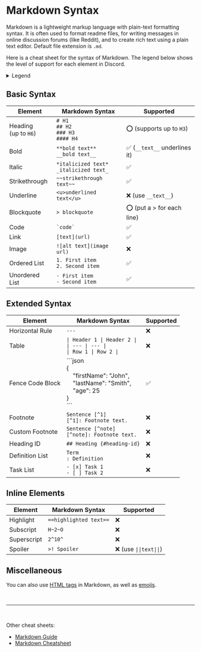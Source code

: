 # Markdown Syntax
Markdown is a lightweight markup language with plain-text formatting syntax. It is often used to format readme files, for writing messages in online discussion forums (like Reddit), and to create rich text using a plain text editor. Default file extension is `.md`.

Here is a cheat sheet for the syntax of Markdown. The legend below shows the level of support for each element in Discord. 

<details>
    <summary>Legend</summary>
    <ul>
        <li>✅ Totally supported by Discord.</li>
        <li>⭕ Partially supported by Discord.</li>
        <li>❌ Not (yet) supported by Discord.</li>
    </ul>
</details>

## Basic Syntax
| Element | Markdown Syntax | Supported |
| ------- | --------------- | --------- |
| Heading <br>(up to `H6`) | `# H1`<br>`## H2`<br>`### H3`<br>`#### H4` | ⭕ (supports up to `H3`) |
| Bold | `**bold text**` <br> `__bold text__` | ✅ (`__text__` underlines it) |
| Italic | `*italicized text*` <br> `_italicized text_` | ✅ |
| Strikethrough | `~~strikethrough text~~` | ✅ |
| Underline | `<u>underlined text</u>` | ❌ (use `__text__`) |
| Blockquote | `> blockquote` | ⭕ (put a > for each line) |
| Code | `` `code` `` | ✅ |
| Link | `[text](url)` | ✅ |
| Image | `![alt text](image url)` | ❌ |
| Ordered List | `1. First item`<br>`2. Second item` | ✅ |
| Unordered List | `- First item`<br>`- Second item` | ✅ |

## Extended Syntax
| Element | Markdown Syntax | Supported |
| ------- | --------------- | --------- |
| Horizontal Rule | `---` | ❌ |
| Table | `\| Header 1 \| Header 2 \|`<br>`\| --- \| --- \|`<br>`\| Row 1 \| Row 2 \|` | ❌ |
| Fence Code Block | ``\`json <br> { <br>   &nbsp;&nbsp;&nbsp; "firstName": "John",<br>&nbsp;&nbsp;&nbsp; "lastName": "Smith", <br>&nbsp;&nbsp;&nbsp;  "age": 25<br>}<br>``` | ✅ |
| Footnote | `Sentence [^1]`<br>`[^1]: Footnote text.` | ❌ |
| Custom Footnote | `Sentence [^note]`<br>`[^note]: Footnote text.` | ❌ |
| Heading ID | `## Heading {#heading-id}` | ❌ |
| Definition List | `Term`<br>`: Definition` | ❌ |
| Task List | `- [x] Task 1`<br>`- [ ] Task 2` | ❌ |

## Inline Elements
| Element | Markdown Syntax | Supported |
| ------- | --------------- | --------- |
| Highlight | `==highlighted text==` | ❌ |
| Subscript | `H~2~O` | ❌ |
| Superscript | `2^10^` | ❌ |
| Spoiler | `>! Spoiler` | ❌ (use `\|\|text\|\|`) |

## Miscellaneous
You can also use [HTML tags](https://www.w3schools.com/TAGS/default.asp) in Markdown, as well as [emojis](https://gist.github.com/rxaviers/7360908).

<br>

---

<br>

Other cheat sheets:
- [Markdown Guide](https://www.markdownguide.org/cheat-sheet/)
- [Markdown Cheatsheet](https://github.com/adam-p/markdown-here/wiki/markdown-cheatsheet)